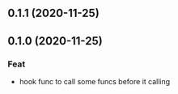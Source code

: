 ## 0.1.1 (2020-11-25)

## 0.1.0 (2020-11-25)

### Feat

- hook func to call some funcs before it calling
